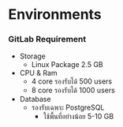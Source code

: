 # Environments

### GitLab Requirement

* Storage
  * Linux Package 2.5 GB
* CPU & Ram
  * 4 core รองรับได้ 500 users
  * 8 core รองรับได้ 1000 users
* Database
  * รองรับเฉพาะ PostgreSQL
    * ใช้พื้นที่อย่างน้อย 5-10 GB

